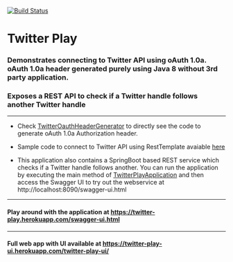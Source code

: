[![Build Status](https://travis-ci.org/smilep/twitter-play.svg?branch=master)](https://travis-ci.org/smilep/twitter-play)

# Twitter Play

### Demonstrates connecting to Twitter API using oAuth 1.0a. oAuth 1.0a header generated purely using Java 8 without 3rd party application.
### Exposes a REST API to check if a Twitter handle follows another Twitter handle

<hr />

* Check [TwitterOauthHeaderGenerator](/src/main/java/com/smilep/twitter/helper/TwitterOauthHeaderGenerator.java) to directly see the code to generate oAuth 1.0a Authorization header.

* Sample code to connect to Twitter API using RestTemplate avaiable [here](/src/main/java/com/smilep/twitter/service/impl/FollowersServiceImpl.java)

* This application also contains a SpringBoot based REST service which checks if a Twitter handle follows another. You can run the application by executing the main method of [TwitterPlayApplication](/src/main/java/com/smilep/twitter/TwitterPlayApplication.java) and then access the Swagger UI to try out the webservice at http://localhost:8090/swagger-ui.html
<hr />

#### Play around with the application at https://twitter-play.herokuapp.com/swagger-ui.html

<hr />

#### Full web app with UI available at https://twitter-play-ui.herokuapp.com/twitter-play-ui/
